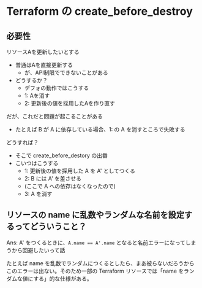 # Terraform の create_before_destroy

## 必要性
リソースAを更新したいとする

-  普通はAを直接更新する
    -  が、API制限でできないことがある
- どうするか？
    - デフォの動作ではこうする
    - 1: Aを消す
    - 2: 更新後の値を採用したAを作り直す

だが、これだと問題が起こることがある

- たとえば B が A に依存している場合、1: の A を消すところで失敗する

どうすれば？

- そこで create_before_destory の出番
- こいつはこうする
    - 1: 更新後の値を採用した A を A' としてつくる
    - 2: B には A' を差させる
    - (ここで A への依存はなくなったので)
    - 3: A を消す

## リソースの name に乱数やランダムな名前を設定するってどういうこと？
Ans: A' をつくるときに、`A.name == A'.name` となると名前エラーになってしまうから回避したいって話

たとえば name を乱数でランダムにつくるとしたら、まあ被らないだろうからこのエラーは出ない。そのため一部の Terraform リソースでは「name をランダムな値にする」的な仕様がある。
